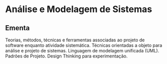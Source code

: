 # Análise e Modelagem de Sistemas

## Ementa

Teorias, métodos, técnicas e ferramentas associadas ao projeto de software enquanto atividade sistemática. Técnicas orientadas a objeto para análise e projeto de sistemas. Linguagem de modelagem unificada (UML). Padrões de Projeto. Design Thinking para experimentação.
